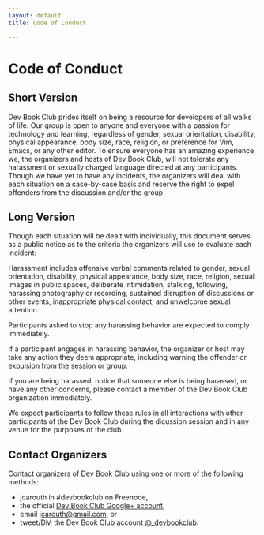 ```yaml
---
layout: default
title: Code of Conduct

---
```

# Code of Conduct

## Short Version

Dev Book Club prides itself on being a resource for developers of all walks of life. Our group is open to anyone and everyone with a passion for technology and learning, regardless of gender, sexual orientation, disability, physical appearance, body size, race, religion, or preference for Vim, Emacs, or any other editor. To ensure everyone has an amazing experience, we, the organizers and hosts of Dev Book Club, will not tolerate any harassment or sexually charged language directed at any participants. Though we have yet to have any incidents, the organizers will deal with each situation on a case-by-case basis and reserve the right to expel offenders from the discussion and/or the group.

## Long Version

Though each situation will be dealt with individually, this document serves as a public notice as to the criteria the organizers will use to evaluate each incident:

Harassment includes offensive verbal comments related to gender, sexual orientation, disability, physical appearance, body size, race, religion, sexual images in public spaces, deliberate intimidation, stalking, following, harassing photography or recording, sustained disruption of discussions or other events, inappropriate physical contact, and unwelcome sexual attention.

Participants asked to stop any harassing behavior are expected to comply immediately.

If a participant engages in harassing behavior, the organizer or host may take any action they deem appropriate, including warning the offender or expulsion from the session or group.

If you are being harassed, notice that someone else is being harassed, or have any other concerns, please contact a member of the Dev Book Club organization immediately.

We expect participants to follow these rules in all interactions with other participants of the Dev Book Club during the dicussion session and in any venue for the purposes of the club.

## Contact Organizers

Contact organizers of Dev Book Club using one or more of the following methods:

* jcarouth in #devbookclub on Freenode, 
* the official [Dev Book Club Google+ account](https://plus.google.com/u/0/b/113250505599769873265/113250505599769873265/about), 
* email jcarouth@gmail.com, or 
* tweet/DM the Dev Book Club account [@_devbookclub](https://twitter.com/_devbookclub).
